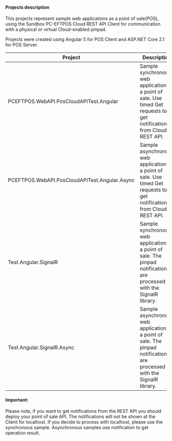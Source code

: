 #### Projects description

This projects represent sample web applications as a point of sale(POS), using the Sandbox PC-EFTPOS Cloud REST API Client for communication with a physical or virtual Cloud-enabled pinpad.

Projects were created using Angular 5 for POS Client and ASP.NET Core 2.1 for POS Server.

|         Project           |                                       Description                                                              |
| ------------------------|-------------------------------------------------------------------------------------------------------------------------------------|
| PCEFTPOS.WebAPI.PosCloudAPITest.Angular       | Sample synchronous web application as a point of sale. Use timed Get requests to get notifications from Cloud REST API. |
| PCEFTPOS.WebAPI.PosCloudAPITest.Angular.Async | Sample asynchronous web application as a point of sale. Use timed Get requests to get notifications from Cloud REST API. |
| Test.Angular.SignalR                          | Sample synchronous web application as a point of sale. The pinpad notifications are processed with the SignalR library.|
| Test.Angular.SignalR.Async                    | Sample asynchronous web application as a point of sale.  The pinpad notifications are processed with the SignalR library.|

#### Important:

Please note, if you want to get notifications from the REST API you should deploy your point of sale API. The notifications will not be shown at the Client for localhost.
If you decide to process with localhost, please use the synchronous sample. Asynchronous samples use notification to get operation result.